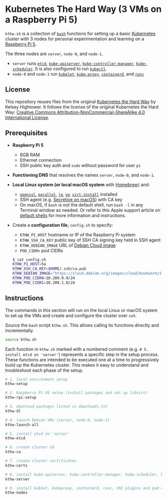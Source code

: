 # Kubernetes The Hard Way (3 VMs on a Raspberry Pi 5)

`kthw.sh` is a collection of [`bash`](https://www.man7.org/linux/man-pages/man1/bash.1.html) functions for setting up a basic [Kubernetes](https://kubernetes.io) cluster with 3 nodes for personal experimentation and learning on a [Raspberry Pi 5](https://www.raspberrypi.org/products/raspberry-pi-5/).

The three nodes are `server`, `node-0`, and `node-1`.
- `server` runs [`etcd`](https://etcd.io), [`kube-apiserver`](https://kubernetes.io/docs/reference/command-line-tools-reference/kube-apiserver/), [`kube-controller-manager`](https://kubernetes.io/docs/reference/command-line-tools-reference/kube-controller-manager/), [`kube-scheduler`](https://kubernetes.io/docs/reference/command-line-tools-reference/kube-scheduler/). It is also configured to run [`kubectl`](https://kubernetes.io/docs/reference/kubectl/kubectl/).
- `node-0` and `node-1` run [`kubelet`](https://kubernetes.io/docs/reference/command-line-tools-reference/kubelet/), [`kube-proxy`](https://kubernetes.io/docs/reference/command-line-tools-reference/kube-proxy/), [`containerd`](https://containerd.io/), and [`runc`](https://github.com/opencontainers/runc)

## License

This repository reuses files from the original [Kubernetes the Hard Way](https://github.com/kelseyhightower/kubernetes-the-hard-way) by Kelsey Hightower. It follows the license of the original Kubernetes the Hard Way: [Creative Commons Attribution-NonCommercial-ShareAlike 4.0 International License](https://creativecommons.org/licenses/by-nc-sa/4.0/).

## Prerequisites
- **Raspberry Pi 5**
  - 8GB RAM
  - Ethernet connection
  - SSH public key auth and `sudo` without password for user `pi`

- **Functioning DNS** that resolves the names `server`, `node-0`, and `node-1`.

- **Local Linux system (or local macOS system** with [Homebrew](https://brew.sh)) and:
  - [`openssl`](https://www.openssl.org/), [`parallel`](https://www.gnu.org/software/parallel/), [`jq`](https://stedolan.github.io/jq/), [`yq`](https://mikefarah.gitbook.io/yq/), [`virt-install`](https://github.com/virt-manager/virt-manager/blob/main/man/virt-install.rst) installed
  - SSH agent (e.g. [Secretive on macOS](https://github.com/maxgoedjen/secretive)) with CA key
  - On macOS, if `bash` is not the default shell, run `bash -l` in any Terminal window as needed.  Or refer to this Apple support article on [default shells](https://support.apple.com/en-us/102360) for more information and instructions.

- Create a **configuration file**, `config.sh` to specify:
  - `KTHW_PI_HOST` hostname or IP of the Raspberry Pi system
  - `KTHW_SSH_CA_KEY` public key of SSH CA signing key held in SSH agent
  - `KTHW_DEBIAN_IMAGE` URL of [Debian Cloud image](https://cloud.debian.org/images/cloud/)
  - `POD_CIDRn` pod CIDRs

  ```bash
  $ cat config.sh
  KTHW_PI_HOST=5a
  KTHW_SSH_CA_KEY=$HOME/.ssh/ca.pub
  KTHW_DEBIAN_IMAGE="https://cloud.debian.org/images/cloud/bookworm/20240717-1811/debian-12-genericcloud-arm64-20240717-1811.qcow2"
  KTHW_POD_CIDR0=10.200.0.0/24
  KTHW_POD_CIDR1=10.200.1.0/24
  ```

## Instructions

The commands in this section will run on the local Linux or macOS system to set up the VMs and create and configure the cluster over `ssh`.

Source the `bash` script `kthw.sh`. This allows calling its functions directly and incrementally.

```bash
source kthw.sh
```

Each function in `kthw.sh` marked with a numbered comment (e.g. `# 5. install etcd on 'server'`) represents a specific step in the setup process. These functions are intended to be executed one at a time to progressively build up the Kubernetes cluster. This makes it easy to understand and troubleshoot each phase of the setup.

```bash
# 1. local environment setup
kthw-setup

# 2. Raspberry Pi OS setup (install packages and set up libvirt)
kthw-rpi-setup

# 3. download packages listed in downloads.txt
kthw-dl

# 4. launch Debian VMs (server, node-0, node-1)
kthw-launch-all

# 5. install etcd on 'server'
kthw-etcd

# 6. create cluster CA
kthw-ca

# 7. create cluster certificates
kthw-certs

# 8. install kube-apiserver, kube-controller-manager, kube-scheduler, kubectl on 'server'
kthw-server

# 9. install kublet, kubeproxy, containerd, runc, CNI plugins and pod routes on worker nodes (node-0, node-1)
kthw-nodes
```
